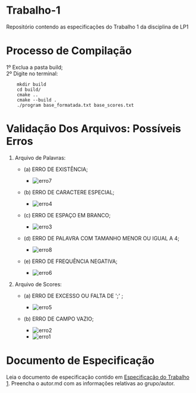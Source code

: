 # Trabalho-1
Repositório contendo as especificações do Trabalho 1 da disciplina de LP1
# Processo de Compilação
1º Exclua a pasta build; <br />
2º Digite no terminal: <br />
```
    mkdir build
    cd build/ 
    cmake ..
    cmake --build .
    ./program base_formatada.txt base_scores.txt
```
# Validação Dos Arquivos: Possíveis Erros

1. Arquivo de Palavras:
    - (a) ERRO DE EXISTÊNCIA;
        - ![erro7](https://user-images.githubusercontent.com/82531511/165169587-4716169f-6c34-42ca-994b-30ef84ba4e72.jpeg)

    - (b) ERRO DE CARACTERE ESPECIAL;
        - ![erro4](https://user-images.githubusercontent.com/82531511/165169521-40e9aa40-c39d-4d5f-983d-4dcfed3ee9ad.jpeg)

    - (c) ERRO DE ESPAÇO EM BRANCO;
        - ![erro3](https://user-images.githubusercontent.com/82531511/165169500-3a6e1d85-8c78-4fea-92a2-2001242befaf.jpeg)

    - (d) ERRO DE PALAVRA COM TAMANHO MENOR OU IGUAL A 4;
        - ![erro8](https://user-images.githubusercontent.com/82531511/165169603-b6086557-c573-4507-bdff-b82436223fec.jpeg)

    - (e) ERRO DE FREQUÊNCIA NEGATIVA;
        - ![erro6](https://user-images.githubusercontent.com/82531511/165169564-f3a13eed-8bc0-4883-85d2-e176df4e1b0c.jpeg)

2. Arquivo de Scores:  
    - (a) ERRO DE EXCESSO OU FALTA DE ';' ;
        - ![erro5](https://user-images.githubusercontent.com/82531511/165169546-bc2b87cb-76fc-496e-8d7f-6819e51453a3.jpeg)

    - (b) ERRO DE CAMPO VAZIO;
        - ![erro2](https://user-images.githubusercontent.com/82531511/165169481-7d8320bf-ffb7-474c-af95-e5a5072ee709.jpeg)
        - ![erro1](https://user-images.githubusercontent.com/82531511/165169404-af0261fc-3a9d-4415-99b3-458119852ad2.jpeg)



# Documento de Especificação

Leia o documento de especificação contido em [Especificação do Trabalho 1](https://docs.google.com/document/d/1aa51VNLQ_jpZaEuGkMz2KE8feAkE48-TENZ9eqn48nk/edit?usp=sharing). Preencha o autor.md com as informações relativas ao grupo/autor.

